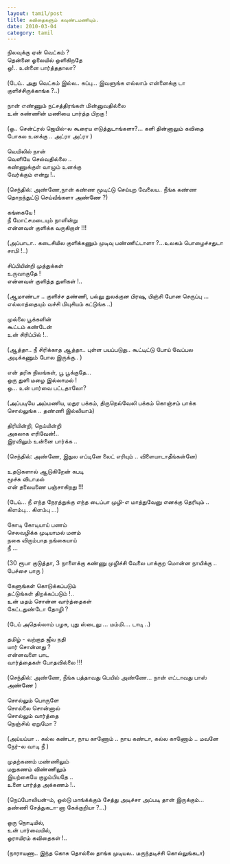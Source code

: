 ```yaml
---
layout: tamil/post
title: கவிதைகளும் கவுண்டமணியும்.
date: 2010-03-04
category: tamil
---
```


நிலவுக்கு ஏன் வெட்கம் ?<br/>
தென்னை ஓலையில் ஒளிகிறதே<br/>
ஒ!.. உன்னை பார்த்ததாலா?<br/>
<br/>
(டேய்.. அது வெட்கம் இல்ல.. கப்பு... இவளுங்க எல்லாம் என்னைக்கு டா குளிச்சிருக்காங்க ?..)<br/>
<br/>
நான் எண்ணும் நட்சத்திரங்கள் மின்னுவதில்லை<br/>
உன் கண்ணின் மணியை பார்த்த பிறகு !<br/>
<br/>
(ஒ.. சென்ட்ரல் ஜெயில்-ல கூரைய எடுத்துடாங்களா?... களி தின்னாலும் கவிதை போகல உனக்கு .. அட்ரா அட்ரா )<br/>
<br/>
வெயிலில் நான் <br/>
வெளியே செல்வதில்லை ..<br/>
கண்ணுக்குள் வாழும் உனக்கு <br/>
வேர்க்கும் என்று !..<br/>
<br/>
(செந்தில்: அண்ணே,நான் கண்ண மூடிட்டு செய்யுற வேலைய.. நீங்க கண்ண தொறந்துட்டு செய்வீங்களா அண்ணே ?)<br/>
<br/>
கங்கையே !<br/>
நீ மோட்சமடையும் நாளின்று<br/>
என்னவள் குளிக்க வருகிறாள் !!!<br/>
<br/>
(அப்பாடா.. கடைசியில குளிக்கணும் முடிவு பண்ணிட்டாளா ?...உலகம் பொழைச்சதுடா சாமி !..)<br/>
<br/>
சிப்பியின்றி முத்துக்கள்<br/>
உருவாகுதே !<br/>
என்னவள் குளித்த துளிகள் !..<br/>
<br/>
(ஆமாண்டா .. குளிச்ச தண்ணி, பல்லு துலக்குன பிரஷு, பிஞ்சி போன செருப்பு ... எல்லாத்தையும் வச்சி மியுசியம் கட்டுங்க ..)<br/>
<br/>
முல்லை பூக்களின்<br/>
கூட்டம் கண்டேன்<br/>
உன் சிரிப்பில் !..<br/>
<br/>
(ஆத்தா.. நீ சிரிக்காத ஆத்தா.. புள்ள பயப்படுது.. கூட்டிட்டு போய் வேப்பல அடிக்கணும் போல இருக்கு.. )<br/>
<br/>
என் தரிசு நிலங்கள், பூ பூக்குதே...<br/>
ஒரு துளி மழை இல்லாமல் !<br/>
ஒ... உன் பார்வை பட்டதாலோ?<br/>
<br/>
(அப்படியே அம்மணிய, மதுர பக்கம், திருநெல்வேலி பக்கம் கொஞ்சம் பாக்க சொல்லுங்க .. தண்ணி இல்லியாம்)<br/>
<br/>
திரியின்றி, நெய்யின்றி<br/>
அகலாக எரிவேன்!..<br/>
இரவிலும் உன்னை பார்க்க ..<br/>
<br/>
(செந்தில்: அண்ணே, இதுல எப்டினே லைட் எரியும் .. விளையாடாதீங்கன்னே)<br/>
<br/>
உதடுகளால் ஆடுகிறேன் கபடி<br/>
மூச்சு விடாமல்<br/>
என் தலையணை பஞ்சாகிறது !!!<br/>
<br/>
(டேய்... நீ எந்த நேரத்துக்கு எந்த டைப்பா முழி-எ மாத்துவேனு எனக்கு தெரியும் .. கிளம்பு... கிளம்பு ...)<br/>
<br/>
கோடி கோடியாய் பணம்<br/>
செலவழிக்க முடியாமல் மனம்<br/>
நகை விரும்பாத நங்கையாய்<br/>
நீ ...<br/>
<br/>
(30 ரூபா குடுத்தா, 3 நாளைக்கு கண்ணு முழிச்சி வேலை பாக்குற மொன்ன நாயிக்கு .. பேச்சை பாரு )<br/>
<br/>
கேளுங்கள் கொடுக்கப்படும்<br/>
தட்டுங்கள் திறக்கப்படும் !..<br/>
உன் மதம் சொன்ன வார்த்தைகள் <br/>
கேட்டதுண்டோ தோழி ?<br/>
<br/>
(டேய் அதெல்லாம் பழசு, புது ஸ்டைலு ... மம்மி.... டாடி ..)<br/>
<br/>
தமிழ் - வற்றாத ஜீவ நதி<br/>
யார் சொன்னது ?<br/>
என்னவளை பாட <br/>
வார்த்தைகள் போதவில்லை !!!<br/>
<br/>
(செந்தில்: அண்ணே, நீங்க பத்தாவது பெயில் அண்ணே... நான் எட்டாவது பாஸ் அண்ணே )<br/>
<br/>
சொல்லும் பொருளே<br/>
சொல்லை சொன்னால்<br/>
சொல்லும் வார்த்தை<br/>
நெஞ்சில் ஏறுமோ ?<br/>
<br/>
(அய்யய்யா .. கல்ல கண்டா, நாய காணோம் .. நாய கண்டா, கல்ல காணோம் .. மவனே நேர்-ல வாடி நீ )<br/>
<br/>
முதற்கணம் மண்ணிலும்<br/>
மறுகணம் விண்ணிலும்<br/>
இயற்கையே குழம்பியதே ..<br/>
உனை பார்த்த அக்கணம் !..<br/>
<br/>
(நெப்போலியன்-ம், ஓல்டு மாங்க்க்கும் சேத்து அடிச்சா அப்படி தான் இருக்கும்... தண்ணி சேத்துகடா-னா கேக்குறியா ?...)<br/>
<br/>
ஒரு நொடியில், <br/>
உன் பார்வையில்,<br/>
ஓராயிரம் கவிதைகள் !..<br/>
<br/>
(நாராயணா.. இந்த கொசு தொல்லை தாங்க முடியல.. மருந்தடிச்சி கொல்லுங்கடா)<br/>
<br/>
